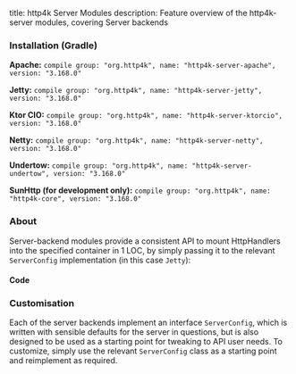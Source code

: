 title: http4k Server Modules
description: Feature overview of the http4k-server modules, covering Server backends

### Installation (Gradle)
**Apache:** ```compile group: "org.http4k", name: "http4k-server-apache", version: "3.168.0"```

**Jetty:** ```compile group: "org.http4k", name: "http4k-server-jetty", version: "3.168.0"```

**Ktor CIO:** ```compile group: "org.http4k", name: "http4k-server-ktorcio", version: "3.168.0"```

**Netty:** ```compile group: "org.http4k", name: "http4k-server-netty", version: "3.168.0"```

**Undertow:** ```compile group: "org.http4k", name: "http4k-server-undertow", version: "3.168.0"```

**SunHttp (for development only):** ```compile group: "org.http4k", name: "http4k-core", version: "3.168.0"```

### About
Server-backend modules provide a consistent API to mount HttpHandlers into the specified container in 1 LOC, by 
simply passing it to the relevant `ServerConfig` implementation (in this case `Jetty`):

#### Code [<img class="octocat"/>](https://github.com/http4k/http4k/blob/master/src/docs/guide/modules/servers/example_http.kt)
<script src="https://gist-it.appspot.com/https://github.com/http4k/http4k/blob/master/src/docs/guide/modules/servers/example_http.kt"></script>

### Customisation
Each of the server backends implement an interface `ServerConfig`, which is written with sensible defaults for the server in questions, 
but is also designed to be used as a starting point for tweaking to API user needs. To customize, simply use the relevant `ServerConfig` 
class as a starting point and reimplement as required.
